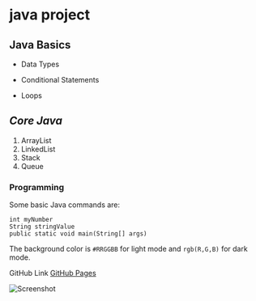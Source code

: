 # java project
## Java Basics
- Data Types
* Conditional Statements
+ Loops
## *Core Java*
1. ArrayList 
1. LinkedList
1. Stack
1. Queue
### **Programming**

Some basic Java commands are:
```
int myNumber
String stringValue
public static void main(String[] args)
```
The background color is `#RRGGBB` for light mode and `rgb(R,G,B)` for dark mode.

GitHub Link [GitHub Pages](https://github.com/Mukkanti-Chowdary/jsd6/)

![Screenshot](https://www.google.com/url?sa=i&url=https%3A%2F%2Ficonscout.com%2Ficons%2Fjava&psig=AOvVaw0XMkblqPaCADf1IsZapGII&ust=1701162854714000&source=images&cd=vfe&ved=0CBEQjRxqFwoTCMiP5c7r44IDFQAAAAAdAAAAABAE)
